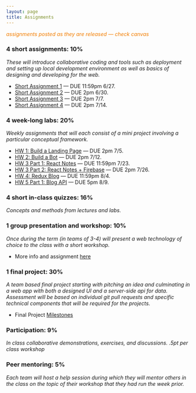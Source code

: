 ```yaml
---
layout: page
title: Assignments
---
```


<span style="color: #F27D00">*assignments posted as they are released — check canvas*</span>


### 4 short assignments: 10%
*These will introduce collaborative coding and tools such as deployment and setting up local development environment as well as basics of designing and developing for the web.*

* [Short Assignment 1](sa1/) — DUE 11:59pm 6/27.
* [Short Assignment 2](sa2/) — DUE 2pm 6/30.
* [Short Assignment 3](sa3/) — DUE 2pm 7/7.
* [Short Assignment 4](sa4/) — DUE 2pm 7/14.

### 4 week-long labs:  20%
*Weekly assignments that will each consist of a mini project involving a particular conceptual framework.*

* [HW 1: Build a Landing Page](hw1/) — DUE 2pm 7/5.
* [HW 2: Build a Bot](hw2/) — DUE 2pm 7/12.
* [HW 3 Part 1: React Notes](hw3p1/) — DUE 11:59pm 7/23.
* [HW 3 Part 2: React Notes + Firebase](hw3p2/) — DUE 2pm 7/26.
* [HW 4: Redux Blog](hw4/) — DUE 11:59pm 8/4.
* [HW 5 Part 1: Blog API](hw5p1/) — DUE 5pm 8/9.



### 4 short in-class quizzes:  16%
*Concepts and methods from lectures and labs.*

### 1 group presentation and workshop: 10%
*Once during the term (in teams of 3-4) will present a web technology of choice to the class with a short workshop.*

* More info and assignment [here](../workshops)


### 1 final project:  30%
*A team based final project starting with pitching an idea and culminating in a web app with both a designed UI and a server-side api for data.  Assessment will be based on individual git pull requests and specific technical components that will be required for the projects.*

* Final Project [Milestones](project)

### Participation:  9%
*In class collaborative demonstrations, exercises, and discussions. .5pt per class workshop*

### Peer mentoring: 5%
*Each team will host a help session during which they will mentor others in the class on the topic of their workshop that they had run the week prior.*
